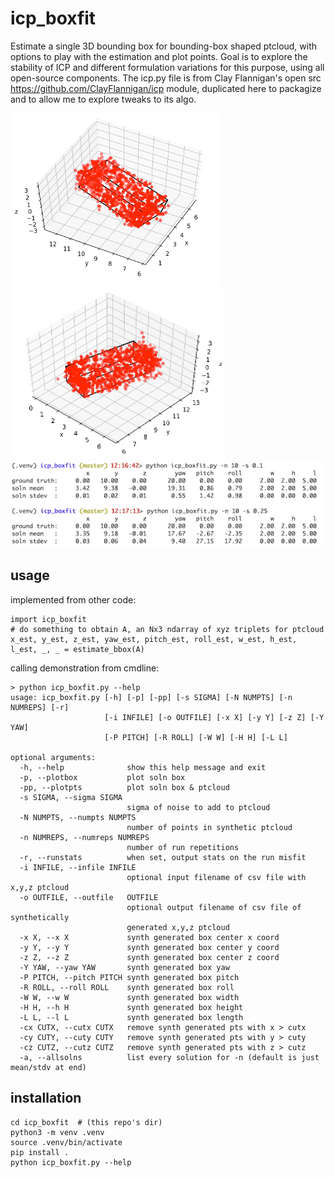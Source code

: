 # icp_boxfit
Estimate a single 3D bounding box for bounding-box shaped ptcloud, with options to play
with the estimation and plot points.  Goal is to explore the stability of ICP and
different formulation variations for this purpose, using all open-source components.
The icp.py file is from Clay Flannigan's open src https://github.com/ClayFlannigan/icp
module, duplicated here to packagize and to allow me to explore tweaks to its algo.

![](box1.png) ![](box2.png) ![](output.png)


## usage
implemented from other code:

```
import icp_boxfit
# do something to obtain A, an Nx3 ndarray of xyz triplets for ptcloud
x_est, y_est, z_est, yaw_est, pitch_est, roll_est, w_est, h_est, l_est, _, _ = estimate_bbox(A)
```

calling demonstration from cmdline:

```
> python icp_boxfit.py --help
usage: icp_boxfit.py [-h] [-p] [-pp] [-s SIGMA] [-N NUMPTS] [-n NUMREPS] [-r]
                     [-i INFILE] [-o OUTFILE] [-x X] [-y Y] [-z Z] [-Y YAW]
                     [-P PITCH] [-R ROLL] [-W W] [-H H] [-L L]

optional arguments:
  -h, --help              show this help message and exit
  -p, --plotbox           plot soln box
  -pp, --plotpts          plot soln box & ptcloud
  -s SIGMA, --sigma SIGMA
                          sigma of noise to add to ptcloud
  -N NUMPTS, --numpts NUMPTS
                          number of points in synthetic ptcloud
  -n NUMREPS, --numreps NUMREPS
                          number of run repetitions
  -r, --runstats          when set, output stats on the run misfit
  -i INFILE, --infile INFILE
                          optional input filename of csv file with x,y,z ptcloud
  -o OUTFILE, --outfile   OUTFILE
                          optional output filename of csv file of synthetically
                          generated x,y,z ptcloud
  -x X, --x X             synth generated box center x coord
  -y Y, --y Y             synth generated box center y coord
  -z Z, --z Z             synth generated box center z coord
  -Y YAW, --yaw YAW       synth generated box yaw
  -P PITCH, --pitch PITCH synth generated box pitch
  -R ROLL, --roll ROLL    synth generated box roll
  -W W, --w W             synth generated box width
  -H H, --h H             synth generated box height
  -L L, --l L             synth generated box length
  -cx CUTX, --cutx CUTX   remove synth generated pts with x > cutx
  -cy CUTY, --cuty CUTY   remove synth generated pts with y > cuty
  -cz CUTZ, --cutz CUTZ   remove synth generated pts with z > cutz
  -a, --allsolns          list every solution for -n (default is just mean/stdv at end)
```

## installation
```
cd icp_boxfit  # (this repo's dir)
python3 -m venv .venv
source .venv/bin/activate
pip install .
python icp_boxfit.py --help
```

